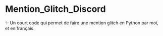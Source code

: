 # Mention_Glitch_Discord
✨ Un court code qui permet de faire une mention glitch en Python par moi, et en français.
